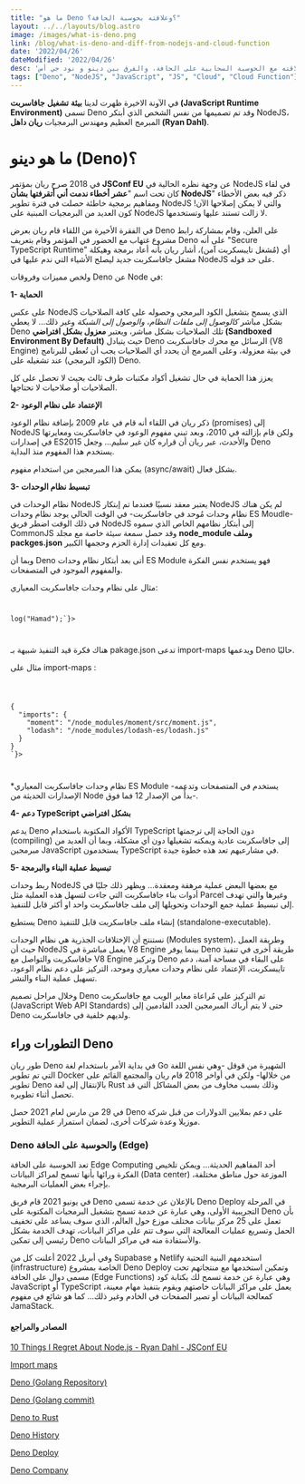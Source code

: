 ```yaml
---
title: "ما هو Deno ؟وعلاقته بحوسبة الحافة؟"
layout: ../../layouts/blog.astro
image: /images/what-is-deno.png
link: /blog/what-is-deno-and-diff-from-nodejs-and-cloud-function
date: '2022/04/26'
dateModified: '2022/04/26'
desc: 'في هذه التدوينة أتناول موضوع دينو وعلاقته مع الحوسبة السحابية على الحافة، والفرق بين دينو و نود جي أس'
tags: ["Deno", "NodeJS", "JavaScript", "JS", "Cloud", "Cloud Function"]
---
```


في الآونة الاخيرة ظهرت لدينا  **بيئة**  **تشغيل** **جافاسربت (JavaScript Runtime Environment)** تسمى Deno وقد تم تصميمها من نفس الشخص الذي أبتكر NodeJS، المبرمج العظيم ومهندس البرمجيات  **ريان داهل (Ryan Dahl)**.

# ما هو دينو (Deno)؟
في 2018 صرح ريان بمؤتمر  **JSConf EU**  عن وجهة نظره الحالية في NodeJS في لقاء كان تحت اسم "**عشر أخطاء ندمت أني أتقرفتها بشأن NodeJS**" ذكر فيه بعض الأخطاء ومفاهيم برمجية خاطئة حصلت في فترة تطوير NodeJS والتي لا يمكن إصلاحها الآن! كون العديد من البرمجيات المبنية على NodeJS لا زالت تستند عليها وتستخدمها.

في الفقرة الأخيرة من اللقاء قام ريان بعرض Deno على العلن، وقام بمشاركة رابط مشروع غتهاب مع الحضور في المؤتمر وقام بتعريف Deno على أنه "Secure TypeScript Runtime" أي (مُشغل تايبسكربت آمن)، أشار ريان بأنه أعاد برمجة وهيكلة مشغل جافاسكربت جديد ليصلح الأشياء التي ندم عليها في NodeJS على حد قوله.


ولخص مميزات وفروقات Deno عن Node في:

**1- الحماية**

على عكس NodeJS الذي يسمح بتشغيل الكود البرمجي وحصوله على كافة الصلاحيات بشكل مباشر  _كالوصول إلى ملفات النظام_،  _والوصول إلى الشبكة_  وغير ذلك... لا يعطي Deno تلك الصلاحيات بشكل مباشر، ويعتبر  **معزول بشكل افتراضي (Sandboxed Environment By Default)** حيث يتبادل Deno الرسائل مع محرك جافاسكربت (V8 Engine) في بيئة معزولة، وعلى المبرمج أن يحدد أي الصلاحيات يجب أن تُعطى للبرنامج (الكود البرمجي) عند تشغيله على Deno. 

يعزز هذا الحماية في حال تشغيل أكواد مكتبات طرف ثالث بحيث لا تحصل على كل الصلاحيات أو صلاحيات لا تحتاجها.

  

**2- الإعتماد على نظام الوعود**

ذكر ريان في اللقاء أنه قام في عام 2009 بإضافة نظام الوعود (promises) إلى NodeJS ولكن قام بإزالته في 2010، وبعد تبني مفهوم الوعود في جافاسكربت ومعايرتها في إصدارات ES2015 والأحدث، عبر ريان أن قراره كان غير سليم... وجعل Deno يستخدم هذا المفهوم منذ البداية. 

يمكن هذا المبرمجين من استخدام مفهوم (async/await) بشكل فعال.

  

**3- تبسيط نظام الوحدات**

نظام الوحدات في NodeJS يعتبر معقد نسبيًا فعندما تم إبتكار NodeJS لم يكن هناك نظام وحدات مُوحد في جافاسكربت- في الوقت الحالي يوجد نظام وحدات ES Moudle- في ذلك الوقت اضطر فريق NodeJS إلى أبتكار نظامهم الخاص الذي سموه CommonJS وقد حصل سمعة سيئة خاصة مع مجلد  **node_module وملف packges.json** ومع كل تعقيدات إدارة الحزم وحجمها الكبير.

  

وبما أن Deno أتى بعد أبتكار نظام وحدات ES Module فهو يستخدم نفس الفكرة والمفهوم الموجود في المتصفحات.

  

مثال على نظام وحدات جافاسكربت المعياري:

<code>
<pre set:text=
{`import { log } form "utility";  

log("Hamad");`}>
</pre>
</code>

هناك فكرة قيد التنفيذ شبيهة بـ pakage.json تدعى import-maps ويدعمها Deno حاليًا.

مثال على import-maps :

<code>
<pre set:text=
{`<script type="importmap">  
{  
  "imports": {  
    "moment": "/node_modules/moment/src/moment.js",  
    "lodash": "/node_modules/lodash-es/lodash.js"  
  }  
}  
</script>`}>
</pre>
</code>

*نظام وحدات جافاسكربت المعياري  ES Module -يستخدم في المتصفحات وتدعمه الإصدارات الحديثة من Node بدأً من الإصدار 12 فما فوق-.

**4- دعم TypeScript بشكل افتراضي**

يدعم Deno الأكواد المكتوبة باستخدام TypeScript دون الحاجة إلى ترجمتها (compiling) إلى جافاسكربت عادية ويمكنه تشغيلها دون أي مشكلة، وبما أن العديد من مبرمجين JavaScript يستخدمون TypeScript في مشارعيهم تعد هذه خطوة جيدة.

**5- تبسيط عملية البناء والبرمجة**

ربط وحدات NodeJS مع بعضها البعض عملية مرهقة ومعقدة... ويظهر ذلك جليًا في أدوات بناء جافاسكربت التي جاءت لتسهل هذه العملية مثل Parcel وغيرها والتي تهدف إلى تبسيط عملية جمع الوحدات وتحويلها إلى ملف جافاسكربت واحد او أكثر قابل للتنفيذ.

يستطيع Deno إنشاء ملف جافاسكربت قابل للتنفيذ (standalone-executable).

نستنتج أن الإختلافات الجذرية هي نظام الوحدات (Modules system)، وطريقة العمل حيث أن NodeJS يعمل مباشرة في V8 Engine بينما يوفر Deno طريقة أخرى في تنفيذ جافاسكربت والتواصل مع V8 Engine وتركيز Deno على البقاء في مساحة آمنة، دعم تايبسكربت، الإعتماد على نظام وحدات معياري وموحد، التركيز على دعم نظام الوعود، تسهيل عملية البناء والنشر.

وخلال مراحل تصميم Deno تم التركيز على مُراعاة معاير الويب مع جافاسكربت (JavaScript Web API Standards) حتى لا يتم أرباك المبرمجين الجدد القادمين إلى Deno ولديهم خلفية في جافاسكربت.

## التطورات وراء Deno

طور ريان Deno في بداية الأمر باستخدام لغة Go الشهيرة من قوقل -وهي نفس اللغة التي تم تطوير Docker من خلالها- ولكن في أواخر 2018 قام ريان والمجتمع القائم على تطوير Deno بالإنتقال إلى لغة Rust وذلك بسبب مخاوف من بعض المشاكل التي قد تحصل أثناء تطويره.

في 29 من مارس لعام 2021 حصل Deno على دعم بملايين الدولارات من قبل شركة موزيلا وعدة شركات أخرى، لضمان استمرار عملية التطوير.

### Deno والحوسبة على الحافة (Edge)

تعد الحوسبة على الحافة Edge Computing أحد المفاهيم الحديثة... ويمكن تلخيص الفكرة ورائها بأنها تسمح لمراكز البيانات (Data center) الموزعة حول مناطق مختلفة، بإجراء بعض العمليات البرمجية.

في يونيو 2021 قام فريق Deno بالإعلان عن خدمة تسمى Deno Deploy في المرحلة التجريبية الأولى، وهي عبارة عن خدمة تسمح بتشغيل البرمجيات المكتوبة على Deno بأن تعمل على 25 مركز بيانات مختلف موزع حول العالم، الذي سوف يساعد على تخفيف الحمل وتسريع عمليات المعالجة التي سوف تتم على مراكز البيانات، تهدف الخدمة بشكل رئيسي إلى تمكين Deno والأستفادة منه في مراكز البيانات.


وفي أبريل 2022 أعلنت كل من Supabase و Netlify استخدمهم البنية التحتية (infrastructure) الخاصة بمشروع Deno Deploy وتمكين استخدمها مع منتجاتهم تحت مسمى دوال على الحافة (Edge Functions) وهي عبارة عن خدمة تسمح لك بكتابة كود JavaScript أو TypeScript يعمل على مراكز البيانات خاصتهم ويقوم بتنفيذ مهام معينة، كمعالجة البيانات أو تصير الصفحات في الخادم وغير ذلك... كما هو شائع في مفهوم JamaStack.

#### المصادر والمراجع

[10 Things I Regret About Node.js - Ryan Dahl - JSConf EU](https://www.youtube.com/watch?v=M3BM9TB-8yA)

[Import maps](https://github.com/WICG/import-maps)

[Deno (Golang  Repository)](https://github.com/denoland/deno/tree/golang)

[Deno (Golang  commit)](https://github.com/ry/deno/commits/ry_master?after=e247deb844e0c7c0ff96955166ac37ed481e6f37+505&branch=ry_master)

[Deno to Rust](https://github.com/denoland/deno/issues/205)

[Deno History](https://en.wikipedia.org/wiki/Deno_(software)#History)

[Deno Deploy](https://deno.com/blog/deploy-beta1)

[Deno Company](https://deno.com/blog/the-deno-company)
